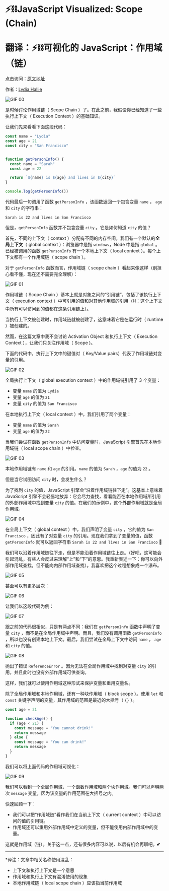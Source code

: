 # ⚡⛓️JavaScript Visualized: Scope (Chain)
# 翻译：⚡⛓️可视化的 JavaScript：作用域（链）

点击访问：[原文地址](https://dev.to/lydiahallie/javascript-visualized-scope-chain-13pd)

作者：[Lydia Hallie](@lydiahallie)

![GIF 00](./illustrations/JSVisual03Scope/gif00.gif)

是时候讨论作用域链（ Scope Chain ）了。在此之前，我假设你已经知道了一些执行上下文（ Execution Context ）的基础知识。

让我们先来看看下面这段代码：

```javascript
const name = "Lydia"
const age = 21
const city = "San Francisco"


function getPersonInfo() {
  const name = "Sarah"
  const age = 22

  return `${name} is ${age} and lives in ${city}`
}

console.log(getPersonInfo())

```

代码最后一句调用了函数 `getPersonInfo` ，该函数返回一个包含变量 `name` ， `age` 和 `city` 的字符串：

`Sarah is 22 and lives in San Francisco`

但是，`getPersonInfo` 函数并不包含变量 `city` 。它是如何知道 `city` 的值？

首先，不同的上下文（ context ）分配有不同的内存空间。我们有一个默认的**全局上下文**（ global context ）：浏览器中是指 `windows`，Node 中是指 `global` 。已经被调用的函数 `getPersonInfo` 有一个本地上下文（ local context ）。每个上下文都有一个作用域链（ scope chain ）。

对于 `getPersonInfo` 函数而言，作用域链（ scope chain ）看起来像这样（别担心看不懂，现在还不需要完全理解）：

![GIF 01](./illustrations/JSVisual03Scope/gif01.png)

作用域链（ Scope Chain ）基本上就是对象之间的“引用链”，包括了该执行上下文（ execution context ）中可引用的值和对其他作用域的引用（⛓️：这个上下文中所有可以访问到的值都在这条引用链上）。

当执行上下文被创建时，作用域链就被创建了，这意味着它是在运行时（ runtime ）被创建的。

然而，在这篇文章中我不会讨论 Activation Object 和执行上下文（ Execution Context ），让我们只关注作用域（ Scope )。

下面的代码中，执行上下文中的键值对（ Key/Value pairs）代表了作用域链对变量的引用。

![GIF 02](./illustrations/JSVisual03Scope/gif02.png)

全局执行上下文（ global execution context ）中的作用域链引用了 3 个变量：
* 变量 `name` 的值为 `Lydia` 
* 变量 `age` 的值为 `21` 
* 变量 `city` 的值为 `San Francisco` 

在本地执行上下文（ local context ）中，我们引用了两个变量：
* 变量 `name` 的值为 `Sarah` 
* 变量 `age` 的值为 `22`

当我们尝试在函数 `getPersonInfo` 中访问变量时，JavaScript 引擎首先在本地作用域链（  local scope chain ）中检查。

![GIF 03](./illustrations/JSVisual03Scope/gif03.gif)

本地作用域链有 `name` 和 `age` 的引用。`name` 的值为 `Sarah` ，`age` 的值为 `22` 。

但是当它试图访问 `city` 时，会发生什么？

为了找到 `city` 的值，JavaScript 引擎会“沿着作用域链往下走”。这基本上意味着 JavaScript 引擎不会轻易地放弃：它会尽力查找，看看能否在本地作用域所引用的外部作用域中找到变量 `city` 的值。在我们的示例中，这个外部作用域就是全局作用域。

![GIF 04](./illustrations/JSVisual03Scope/gif04.gif)

在全局上下文（ global context ）中，我们声明了变量 `city` ，它的值为 `San Francisco` ，因此有了对变量 `city` 的引用。现在我们拿到了变量的值，函数 `getPersonInfo` 就可以返回字符串 `Sarah is 22 and lives in San Francisco` 🎉

我们可以沿着作用域链往下走，但是不能沿着作用域链往上走。（好吧，这可能会引起混乱，有些人会反过来理解“上”和“下”的意思。我重新表述一下：你可以向外部作用域查找，但不能向内部作用域查找）。我喜欢把这个过程想象成一个瀑布。

![GIF 05](./illustrations/JSVisual03Scope/gif05.png)

甚至可以有更多层次：

![GIF 06](./illustrations/JSVisual03Scope/gif06.png)

让我们以这段代码为例：

![GIF 07](./illustrations/JSVisual03Scope/gif07.png)

跟之前的代码很相似，只是有两点不同：我们在 `getPersonInfo` 函数中声明了变量 `city` ，而不是在全局作用域中声明。而且，我们没有调用函数 `getPersonInfo` ，所以也没有创建本地上下文。最后，我们尝试在全局上下文中访问 `name` ， `age` 和 `city` 的值。

![GIF 08](./illustrations/JSVisual03Scope/gif08.gif)

抛出了错误 `ReferenceError` 。因为无法在全局作用域中找到对变量 `city` 的引用，并且此时也没有外部作用域可供查询。

这样，我们就可以使用作用域这种形式来保护变量和重用变量名。

除了全局作用域和本地作用域，还有一种块作用域（ block scope ）。使用 `let` 和 `const` 关键字声明的变量，其作用域的范围是最近的大括号（ `{}` ）。

```javascript
const age = 21

function checkAge() {
  if (age < 21) {
    const message = "You cannot drink!"
    return message
  } else {
    const message = "You can drink!"
    return message
  }
} 
```

我们可以将上面代码的作用域可视化：

![GIF 09](./illustrations/JSVisual03Scope/gif09.png)

我们可以看到一个全局作用域，一个函数作用域和两个块作用域。我们可以声明两次 `message` 变量，因为该变量的作用范围在大括号之内。

快速回顾一下：

* 我们可以把“作用域链”看作我们在当前上下文（ current context ）中可以访问的值的引用链。
* 作用域还可以重用外部作用域中定义的变量，但不能使用内部作用域中的变量。

这就是作用域（链）。关于这一点，还有很多内容可以说，以后有机会再聊吧。💕

---

*译注：文章中相关名称使用混乱：

* 上下文和执行上下文是一个意思
* 作用域和执行上下文有混淆使用的现象
* 本地作用域链（  local scope chain ）应该指当前作用域
